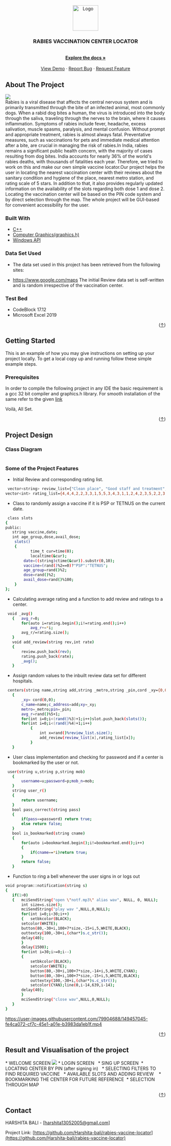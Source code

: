 <div id="top"></div>
<div align="center">
  <a href="https://github.com/Harshita-bali/rabies-vaccine-locator">
    <img src="https://github.com/Harshita-bali/rabies-vaccine-locator/assets/118011035/94704b8e-3fb5-4475-9ccb-21e6ea844f5d" alt="Logo" width="80" height="80">
  </a>

<h3 align="center">RABIES VACCINATION CENTER LOCATOR</h3>

  <p align="center">
    <br />
    <a href="https://github.com/Harshita-bali/rabies-vaccine-locator"><strong>Explore the docs »</strong></a>
    <br />
    <br />
    <a href="https://github.com/Harshita-bali/rabies-vaccine-locator">View Demo</a>
    ·
    <a href="https://github.com/Harshita-bali/rabies-vaccine-locator">Report Bug</a>
    ·
    <a href="https://github.com/Harshita-bali/rabies-vaccine-locator">Request Feature</a>
  </p>
  
</div>

## About The Project
<img src="https://github.com/Harshita-bali/rabies-vaccine-locator/assets/118011035/8bf4d768-37b9-47da-bb05-bed5dac9158d">
<div align="center" id="about-the-project">
 </div>
Rabies is a viral disease that affects the central nervous system and is primarily transmitted through the bite of an infected animal, most commonly dogs. When a rabid dog bites a human, the virus is introduced into the body through the saliva, traveling through the nerves to the brain, where it causes inflammation. Symptoms of rabies include fever, headache, excess salivation, muscle spasms, paralysis, and mental confusion. Without prompt and appropriate treatment, rabies is almost always fatal. Preventative measures, such as vaccinations for pets and immediate medical attention after a bite, are crucial in managing the risk of rabies.In India, rabies remains a significant public health concern, with the majority of cases resulting from dog bites. India accounts for nearly 36% of the world's rabies deaths, with thousands of fatalities each year. Therefore, we tried to work on this and make our own simple vaccine locator.Our project helps the user in locating the nearest vaccination center with their reviews about the sanitary condition and hygiene of the place, nearest metro station, and rating scale of 5 stars. In addition to that, it also provides regularly updated information on the availability of the slots regarding both dose 1 and dose 2. Locating the vaccination center will be based on the PIN code system and by direct selection through the map. The whole project will be GUI-based for convenient accessibility for the user.

### Built With
* [C++](https://isocpp.org/)
* [Computer Graphics(graphics.h)](https://developerinsider.co/graphics-graphics-h-c-programming/#:~:text=The%20graphics.,using%20initgraph%20method%20of%20graphics.)
* [Windows API](https://docs.microsoft.com/en-us/previous-versions/dd757161(v=vs.85))

### Data Set Used
* The data set used in this project has been retrieved from the following sites:
- https://www.google.com/maps
The initial Review data set is self-written and is random irrespective of the vaccination center.

### Test Bed
* CodeBlock 17.12
* Microsoft Excel 2019
<p align="right">(<a href="#top">↑</a>)</p>


## Getting Started
This is an example of how you may give instructions on setting up your project locally.
To get a local copy up and running follow these simple example steps.

### Prerequisites
In order to compile the following project in any IDE the basic requirement is a gcc 32 bit compiler and graphics.h library.
For smooth installation of the same refer to the given [link](https://www.youtube.com/watch?v=VEkAj-xVTKQ&t=361s)

Voilà, All Set.

<p align="right">(<a href="#top">↑</a>)</p>

## Project Design

 ### Class Diagram
 <img src="https://github.com/Harshita-bali/rabies-vaccine-locator/assets/118011035/11a3f947-a635-4892-bcf0-15739e225202" alt="">
 
 ### Some of the Project Features
 
 * Initial Review and corresponding rating list.
 ```sh
  vector<string> review_list={"Clean place", "Good staff and treatment", "Very capable authorities", "Cleanliness not up to mark", "Vaccination is done fast", "Okay type","Very long waiting time", "Nice and polite behaviour by staff", "Best in overall services", "Not the best but good", "Everything done quickly", "Very good hygiene followed", "Rude staff behaviour", "Very crowded place", "Lacks ventilation", "Good infrastructure", "Lacks basic amenities like drinking water", "Pleasant atmosphere", "Good supervision and management", "No holding area", "Poor parking facility", "Has a parking lot", "Overall good experience", "Whole place smelling bad"};
vector<int> rating_list={4,4,4,2,2,3,3,1,5,5,3,4,3,1,1,2,4,2,3,5,2,2,3,5,1};
  ```
 * Class to randomly assign a vaccine if it is PSP or TETNUS on the current date.
 ```sh
  class slots
{
public:
    string vaccine,date;
    int age_group,dose,avail_dose;
     slots()
     {
            time_t cur=time(0);
            localtime(&cur);
         date=((string)ctime(&cur)).substr(0,10);
         vaccine=(rand()%2==0)?"PSP":"TETNUS";
         age_group=rand()%2;
         dose=rand()%2;
         avail_dose=rand()%100;
     }
};
  ```
 * Calculating average rating and a function to add review and ratings to a center.
 ```sh
  void _avg()
    {   avg_r=0;
        for(auto i=rating.begin();i!=rating.end();i++)
            avg_r+=*i;
        avg_r/=rating.size();
    }
    void add_review(string rev,int rate)
    {
        review.push_back(rev);
        rating.push_back(rate);
        _avg();
    }
  ```
 * Assign random values to the inbuilt review data set for different hospitals. 
 ```sh
  centers(string name,string add,string _metro,string _pin,cord _xy={0,0})
    {
        _xy= cord(0,0);
        c_name=name;c_address=add;xy=_xy;
        metro=_metro;pin=_pin;
        avg_r=rand()%5+1;
        for(int i=0;i<(rand()%3)+1;i++)slot.push_back(slots());
        for(int i=0;i<(rand()%4)+1;i++)
            {
                int x=rand()%review_list.size();
                add_review(review_list[x],rating_list[x]);
            }
    }
  ```
 * User class implementation and checking for password and if a center is bookmarked by the user or not.
 ```sh
  user(string u,string p,string mob)
    {
        username=u;password=p;mob_n=mob;
    }
    string user_r()
    {
        return username;
    }
    bool pass_correct(string pass)
    {
        if(pass==password) return true;
        else return false;
    }
    bool is_bookmarked(string cname)
    {
        for(auto i=bookmarked.begin();i!=bookmarked.end();i++)
        {
            if(cname==*i)return true;
        }
        return false;
    }
  ```
* Function to ring a bell whenever the user signs in or logs out
 ```sh
 void program::notification(string s)
{
    if(1>0)
    {   mciSendString("open \"notf.mp3\" alias wav", NULL, 0, NULL);
        int size=s.size();
        mciSendString("play wav ",NULL,0,NULL);
        for(int i=0;i<30;i++)
        {   setbkcolor(BLACK);
        setcolor(WHITE);
        button(80,-30+i,100+7*size,-15+i,5,WHITE,BLACK);
        outtextxy(100,-30+i,(char*)s.c_str());
        delay(40);
        }
        delay(1500);
        for(int i=30;i>=0;i--)
        {
            setbkcolor(BLACK);
            setcolor(WHITE);
            button(80,-30+i,100+7*size,-14+i,5,WHITE,CYAN);
            button(80,-30+i,100+7*size,-15+i,5,WHITE,BLACK);
            outtextxy(100,-30+i,(char*)s.c_str());
            setcolor(CYAN);line(0,i-14,639,i-14);
        delay(40);
        }
        mciSendString("close wav",NULL,0,NULL);
    }
}
 ```

https://user-images.githubusercontent.com/79904688/149457045-fe4ca072-cf7c-45e1-a01e-b3983da1eb1f.mp4


<p align="right">(<a href="#top">↑</a>)</p>

## Result and Visualisation of the project

<div align="center
  ![Screenshot 2024-07-07 174332](https://github.com/Harshita-bali/rabies-vaccine-locator/assets/118011035/e0ad600d-c88e-4cf7-a427-e9211fd2a04e)

  <img src="https://github.com/Harshita-bali/rabies-vaccine-locator/assets/118011035/e0ad600d-c88e-4cf7-a427-e9211fd2a04e">
* WELCOME SCREEN
 <img src="https://github.com/Harshita-bali/rabies-vaccine-locator/assets/118011035/e0ad600d-c88e-4cf7-a427-e9211fd2a04e="">
* LOGIN SCREEN
  <img src="static/output/2a.jpg" alt="">
  <img src="static/output/2b.jpg" alt="">
* SING UP SCREEN
  <img src="static/output/3.jpg" alt="">
* LOCATING CENTER BY PIN (after signing in)
  <img src="static/output/4a.jpg" alt="">
  <img src="static/output/4b.jpg" alt="">
* SELECTING FILTERS TO FIND REQUIRED VACCINE
  <img src="static/output/5a.jpg" alt="">
  <img src="static/output/5b.jpg" alt="">
* AVAILABLE SLOTS AND ADDING REVIEW
  <img src="static/output/6a.jpg" alt="">
  <img src="static/output/6b.jpg" alt="">
  <img src="static/output/6c.jpg" alt="">
* BOOKMARKING THE CENTER FOR FUTURE REFERENCE
  <img src="static/output/7.jpg" alt="">
* SELECTION THROUGH MAP
  <img src="static/output/8a.jpg" alt="">
  <img src="static/output/8b.jpg" alt="">
  <img src="static/output/8c.jpg" alt="">
  <img src="static/output/8d.jpg" alt="">
</div>
<p align="right">(<a href="#top">↑</a>)</p>

## Contact

HARSHITA BALI - [harshita13052005@gmail.com]

Project Link: [https://github.com/Harshita-bali/rabies-vaccine-locator](https://github.com/Harshita-bali/rabies-vaccine-locator)

